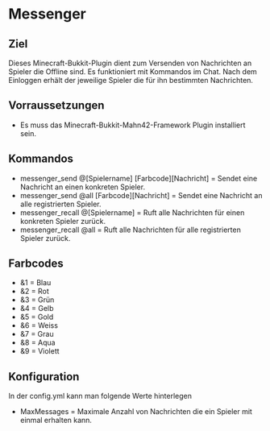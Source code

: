 Messenger
=========

Ziel
----

Dieses Minecraft-Bukkit-Plugin dient zum Versenden von Nachrichten an Spieler die Offline sind. 
Es funktioniert mit Kommandos im Chat. Nach dem Einloggen erhält der jeweilige Spieler die für ihn bestimmten
Nachrichten.

Vorraussetzungen
----------------
* Es muss das Minecraft-Bukkit-Mahn42-Framework Plugin installiert sein.

Kommandos
---------

* messenger_send @[Spielername] [Farbcode][Nachricht] = Sendet eine Nachricht an einen konkreten Spieler.
* messenger_send @all [Farbcode][Nachricht]           = Sendet eine Nachricht an alle registrierten Spieler.
* messenger_recall @[Spielername]                     = Ruft alle Nachrichten für einen konkreten Spieler zurück.
* messenger_recall @all                               = Ruft alle Nachrichten für alle registrierten Spieler zurück.

Farbcodes
---------
* &1 = Blau
* &2 = Rot
* &3 = Grün
* &4 = Gelb
* &5 = Gold
* &6 = Weiss
* &7 = Grau
* &8 = Aqua
* &9 = Violett

Konfiguration
-------------
In der config.yml kann man folgende Werte hinterlegen
* MaxMessages = Maximale Anzahl von Nachrichten die ein Spieler mit einmal erhalten kann.


